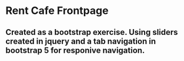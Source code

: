 # Rent Cafe Frontpage

## Created as a bootstrap exercise. Using sliders created in jquery and a tab navigation in bootstrap 5 for responive navigation.
